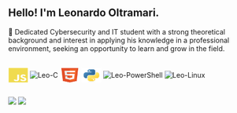 ## Hello! I'm Leonardo Oltramari.
📘 Dedicated Cybersecurity and IT student with a strong theoretical background and interest in applying his knowledge in a professional environment, seeking an opportunity to learn and grow in the field.


<div style="display: inline_block"><br>
  <img align="center" alt="Leo-Js" height="30" width="40" src="https://raw.githubusercontent.com/devicons/devicon/master/icons/javascript/javascript-plain.svg">
  <img align="center" alt="Leo-C" height="30" width="40" src="https://cdn.jsdelivr.net/gh/devicons/devicon@latest/icons/c/c-original.svg" />
  <img align="center" alt="Leo-HTML" height="30" width="40" src="https://raw.githubusercontent.com/devicons/devicon/master/icons/html5/html5-original.svg">
  <img align="center" alt="Leo-Python" height="30" width="40" src="https://raw.githubusercontent.com/devicons/devicon/master/icons/python/python-original.svg">
  <img align="center" alt="Leo-PowerShell" height="30" width="40" src="https://cdn.jsdelivr.net/gh/devicons/devicon@latest/icons/powershell/powershell-original.svg" /> 
  <img align="center" alt="Leo-Linux" height="30" width="40" src="https://cdn.jsdelivr.net/gh/devicons/devicon@latest/icons/linux/linux-plain.svg" />
</div>
  
  ##
 
<div> 
  <a href = "mailto:oltramari515@gmail.com"><img src="https://img.shields.io/badge/-Gmail-%23333?style=for-the-badge&logo=gmail&logoColor=white" target="_blank"></a>
  <a href="https://www.linkedin.com/in/leonardo-oltramari-317761165/?locale=en_US" target="_blank"><img src="https://img.shields.io/badge/-LinkedIn-%230077B5?style=for-the-badge&logo=linkedin&logoColor=white" target="_blank"></a> 
  
</div>
